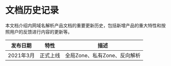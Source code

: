 # 文档历史记录

本文档介绍内网域名解析产品文档的重要更新历史，包括新增产品的重大特性和按照用户的反馈进行内容的更新等。

|发布日期|特性|描述|
|-|-|-|
|2021年3月|正式上线|全局Zone、私有Zone、反向解析|

